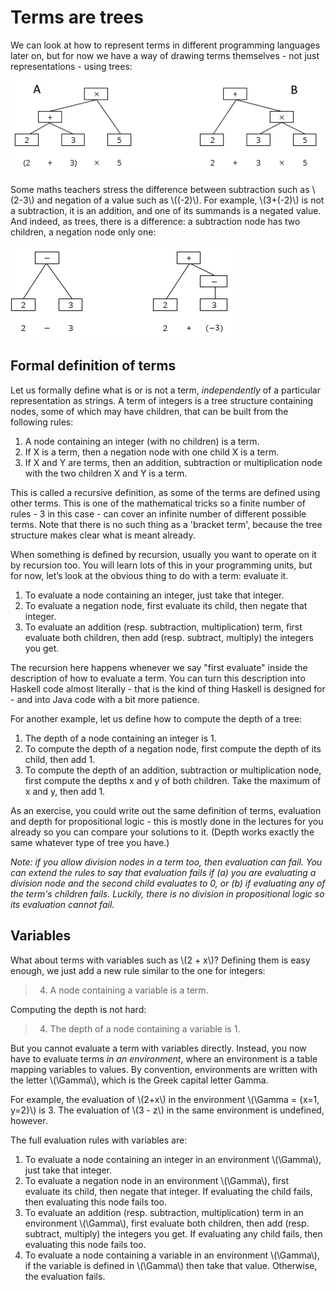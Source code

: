 # Terms are trees

We can look at how to represent terms in different programming languages later on, but for now we have a way of drawing terms themselves - not just representations - using trees:

![tree representation of two terms](../images/termtrees.png)

Some maths teachers stress the difference between subtraction such as \\(2-3\\) and negation of a value such as \\((-2)\\). For example, \\(3+(-2)\\) is not a subtraction, it is an addition, and one of its summands is a negated value. And indeed, as trees, there is a difference: a subtraction node has two children, a negation node only one:

![trees for negation and subtraction](../images/negsubtree.png)

## Formal definition of terms

Let us formally define what is or is not a term, _independently_ of a particular representation as strings. A term of integers is a tree structure containing nodes, some of which may have children, that can be built from the following rules:

  1. A node containing an integer (with no children) is a term.
  2. If X is a term, then a negation node with one child X is a term.
  3. If X and Y are terms, then an addition, subtraction or multiplication node with the two children X and Y is a term.

This is called a recursive definition, as some of the terms are defined using other terms. This is one of the mathematical tricks so a finite number of rules - 3 in this case - can cover an infinite number of different possible terms. Note that there is no such thing as a 'bracket term', because the tree structure makes clear what is meant already.

When something is defined by recursion, usually you want to operate on it by recursion too. You will learn lots of this in your programming units, but for now, let’s look at the obvious thing to do with a term: evaluate it. 

  1. To evaluate a node containing an integer, just take that integer.
  2. To evaluate a negation node, first evaluate its child, then negate that integer.
  3. To evaluate an addition (resp. subtraction, multiplication) term, first evaluate both children, then add (resp. subtract, multiply) the integers you get.

The recursion here happens whenever we say "first evaluate" inside the description of how to evaluate a term. You can turn this description into Haskell code almost literally - that is the kind of thing Haskell is designed for - and into Java code with a bit more patience.

For another example, let us define how to compute the depth of a tree:

  1. The depth of a node containing an integer is 1.
  2. To compute the depth of a negation node, first compute the depth of its child, then add 1.
  3. To compute the depth of an addition, subtraction or multiplication node, first compute the depths x and y of both children. Take the maximum of x and y, then add 1.

As an exercise, you could write out the same definition of terms, evaluation and depth for propositional logic - this is mostly done in the lectures for you already so you can compare your solutions to it. (Depth works exactly the same whatever type of tree you have.)

_Note: if you allow division nodes in a term too, then evaluation can fail. You can extend the rules to say that evaluation fails if (a) you are evaluating a division node and the second child evaluates to 0, or (b) if evaluating any of the term's children fails. Luckily, there is no division in propositional logic so its evaluation cannot fail._

## Variables

What about terms with variables such as \\(2 + x\\)? Defining them is easy enough, we just add a new rule similar to the one for integers:

> 4. A node containing a variable is a term.

Computing the depth is not hard:

> 4. The depth of a node containing a variable is 1.

But you cannot evaluate a term with variables directly. Instead, you now have to evaluate terms _in an environment_, where an environment is a table mapping variables to values. By convention, environments are written with the letter \\(\Gamma\\), which is the Greek capital letter Gamma.

For example, the evaluation of \\(2+x\\) in the environment \\(\Gamma = \{x=1, y=2\}\\) is 3. The evaluation of \\(3 - z\\) in the same environment is undefined, however.

The full evaluation rules with variables are:

  1. To evaluate a node containing an integer in an environment \\(\Gamma\\), just take that integer.
  2. To evaluate a negation node in an environment \\(\Gamma\\), first evaluate its child, then negate that integer. If evaluating the child fails, then evaluating this node fails too.
  3. To evaluate an addition (resp. subtraction, multiplication) term in an environment \\(\Gamma\\), first evaluate both children, then add (resp. subtract, multiply) the integers you get. If evaluating any child fails, then evaluating this node fails too.
  4. To evaluate a node containing a variable in an environment \\(\Gamma\\), if the variable is defined in \\(\Gamma\\) then take that value. Otherwise, the evaluation fails.
